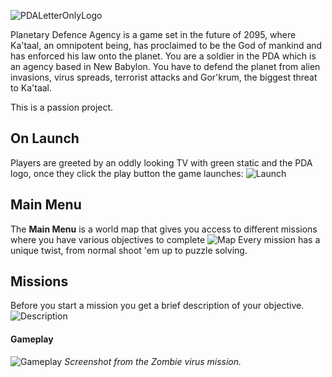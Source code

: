 ![PDALetterOnlyLogo](https://user-images.githubusercontent.com/47458826/182371037-a31a9774-355f-4023-90ae-32900d71eba9.png)

Planetary Defence Agency is a game set in the future of 2095, where Ka'taal, an omnipotent being, has proclaimed to be the God of mankind and has enforced his law onto the planet. You are a soldier in the PDA which is an agency based in New Babylon. You have to defend the planet from alien invasions, virus spreads, terrorist attacks and Gor'krum, the biggest threat to Ka'taal.

This is a passion project.

## On Launch
Players are greeted by an oddly looking TV with green static and the PDA logo, once they click the play button the game launches:
![Launch](https://user-images.githubusercontent.com/47458826/167254744-33837483-b18f-447b-b3ab-093d25ceb4f7.png)


## Main Menu
The **Main Menu** is a world map that gives you access to different missions where you have various objectives to complete
![Map](https://user-images.githubusercontent.com/47458826/167254780-8aa84e7b-d435-4a6e-bb0f-54157f6ae90d.png)
Every mission has a unique twist, from normal shoot 'em up to puzzle solving.

## Missions
Before you start a mission you get a brief description of your objective.
![Description](https://user-images.githubusercontent.com/47458826/167254829-801bbee9-561a-43f6-8a69-fe0cc162e9d8.png)
#### Gameplay 
![Gameplay](https://user-images.githubusercontent.com/47458826/167254843-6b07dca6-56f5-4969-b998-26f768edabb1.png)
*Screenshot from the Zombie virus mission.*
